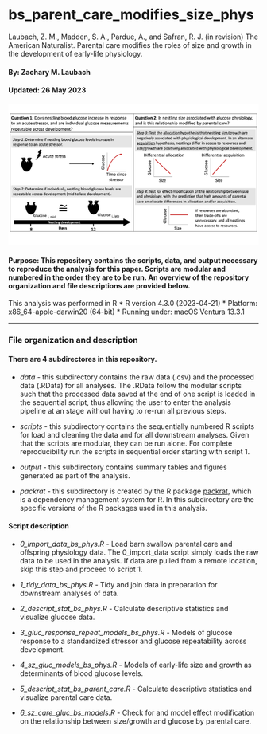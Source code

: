# bs_parent_care_modifies_size_phys
Laubach, Z. M., Madden, S. A., Pardue, A., and Safran, R. J. (in revision) The American Naturalist. Parental care modifies the roles of size and growth in the development of early-life physiology.


#### By: Zachary M. Laubach
#### Updated: 26 May 2023

![Data collection](/cover_image.png "cover image")

#### Purpose: This repository contains the scripts, data, and output necessary to reproduce the analysis for this paper. Scripts are modular and numbered in the order they are to be run. An overview of the repository organization and file descriptions are provided below.

This analysis was performed in R
	* R version 4.3.0 (2023-04-21)
	* Platform: x86_64-apple-darwin20 (64-bit)
	* Running under: macOS Ventura 13.3.1
	
---- 

### File organization and description

#### There are 4 subdirectores in this repository. 

* _data -_ this subdirectory contains the raw data (.csv) and the processed data (.RData) for all analyses. The .RData follow the modular scripts such that the processed data saved at the end of one script is loaded in the sequential script, thus allowing the user to enter the analysis pipeline at an stage without having to re-run all previous steps. 

* _scripts -_ this subdirectory contains the sequentially numbered R scripts for load and cleaning the data and for all downstream analyses. Given that the scripts are modular, they can be run alone. For complete reproducibility run the scripts in sequential order starting with script 1. 

* _output_ - this subdirectory contains summary tables and figures generated as part of the analysis.

* _packrat -_ this subdirectory is created by the R package [packrat](https://rstudio.github.io/packrat/), which is a dependency management system for R. In this subdirectory are the specific versions of the R packages used in this analysis. 

#### Script description

* _0_import_data_bs_phys.R -_ Load barn swallow parental care and offspring physiology data. The 0_import_data script simply loads the raw data to be used in the analysis. If data are pulled from a remote location, skip this step and proceed to script 1.

* _1_tidy_data_bs_phys.R -_ Tidy and join data in preparation for downstream analyses of data.

* _2_descript_stat_bs_phys.R -_ Calculate descriptive statistics and visualize glucose data.

* _3_gluc_response_repeat_models_bs_phys.R -_ Models of glucose response to a standardized stressor and glucose repeatability across development.

* _4_sz_gluc_models_bs_phys.R -_ Models of early-life size and growth as determinants of blood glucose levels.

* _5_descript_stat_bs_parent_care.R -_ Calculate descriptive statistics and visualize parental care data.

* _6_sz_care_gluc_bs_models.R -_ Check for and model effect modification on the relationship between size/growth and glucose by parental care. 
